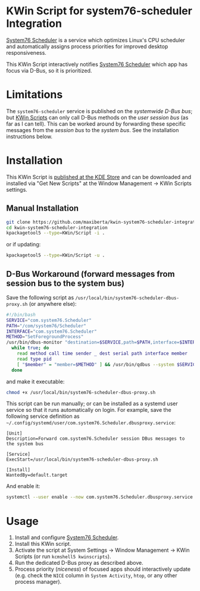 # KWin Script for system76-scheduler Integration

[System76 Scheduler](https://github.com/pop-os/system76-scheduler) is a service which optimizes Linux's CPU scheduler and automatically assigns process priorities for improved desktop responsiveness.

This KWin Script interactively notifies [System76 Scheduler](https://github.com/pop-os/system76-scheduler) which app has focus via D-Bus, so it is prioritized.

# Limitations

The `system76-scheduler` service is published on the _systemwide D-Bus bus_; but [KWin Scripts](https://develop.kde.org/docs/extend/plasma/kwin/api/#functions) can only call D-Bus methods on the _user session bus_ (as far as I can tell).
This can be worked around by forwarding these specific messages from the _session bus_ to the _system bus_. See the installation instructions below.

# Installation

This KWin Script is [published at the KDE Store](https://store.kde.org/p/1789957) and can be downloaded and installed via "Get New Scripts" at the Window Management &rarr; KWin Scripts settings.

## Manual Installation

```sh
git clone https://github.com/maxiberta/kwin-system76-scheduler-integration.git
cd kwin-system76-scheduler-integration
kpackagetool5 --type=KWin/Script -i .
```

or if updating:

```sh
kpackagetool5 --type=KWin/Script -u .
```

## D-Bus Workaround (forward messages from session bus to the system bus)

Save the following script as `/usr/local/bin/system76-scheduler-dbus-proxy.sh` (or anywhere else):

```sh
#!/bin/bash
SERVICE="com.system76.Scheduler"
PATH="/com/system76/Scheduler"
INTERFACE="com.system76.Scheduler"
METHOD="SetForegroundProcess"
/usr/bin/dbus-monitor "destination=$SERVICE,path=$PATH,interface=$INTERFACE,member=$METHOD" | 
  while true; do 
    read method call time sender _ dest serial path interface member
    read type pid
    [ "$member" = "member=$METHOD" ] && /usr/bin/qdbus --system $SERVICE $PATH $INTERFACE.$METHOD $pid
  done
```

and make it executable:

```sh
chmod +x /usr/local/bin/system76-scheduler-dbus-proxy.sh
```

This script can be run manually; or can be installed as a systemd user service so that it runs automatically on login.
For example, save the following service definition as `~/.config/systemd/user/com.system76.Scheduler.dbusproxy.service`:

```systemd
[Unit]
Description=Forward com.system76.Scheduler session DBus messages to the system bus

[Service]
ExecStart=/usr/local/bin/system76-scheduler-dbus-proxy.sh

[Install]
WantedBy=default.target

```

And enable it:

```sh
systemctl --user enable --now com.system76.Scheduler.dbusproxy.service
```

# Usage

1. Install and configure [System76 Scheduler](https://github.com/pop-os/system76-scheduler).
2. Install this KWin script.
3. Activate the script at System Settings &rarr; Window Management &rarr; KWin Scripts (or run `kcmshell5 kwinscripts`).
4. Run the dedicated D-Bus proxy as described above.
5. Process priority (_niceness_) of focused apps should interactively update (e.g. check the `NICE` column in `System Activity`, `htop`, or any other process manager).
